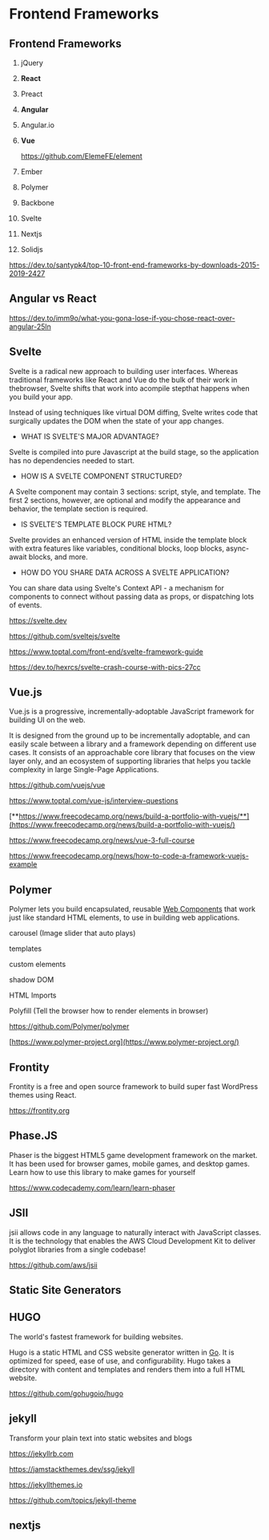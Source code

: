 # Frontend Frameworks

## Frontend Frameworks

1. jQuery
2. **React**
3. Preact
4. **Angular**
5. Angular.io
6. **Vue**

    <https://github.com/ElemeFE/element>

7. Ember
8. Polymer
9. Backbone
10. Svelte
11. Nextjs
12. Solidjs

<https://dev.to/santypk4/top-10-front-end-frameworks-by-downloads-2015-2019-2427>

## Angular vs React

<https://dev.to/imm9o/what-you-gona-lose-if-you-chose-react-over-angular-25ln>

## Svelte

Svelte is a radical new approach to building user interfaces. Whereas traditional frameworks like React and Vue do the bulk of their work in thebrowser, Svelte shifts that work into acompile stepthat happens when you build your app.

Instead of using techniques like virtual DOM diffing, Svelte writes code that surgically updates the DOM when the state of your app changes.

- WHAT IS SVELTE'S MAJOR ADVANTAGE?

Svelte is compiled into pure Javascript at the build stage, so the application has no dependencies needed to start.

- HOW IS A SVELTE COMPONENT STRUCTURED?

A Svelte component may contain 3 sections: script, style, and template. The first 2 sections, however, are optional and modify the appearance and behavior, the template section is required.

- IS SVELTE'S TEMPLATE BLOCK PURE HTML?

Svelte provides an enhanced version of HTML inside the template block with extra features like variables, conditional blocks, loop blocks, async-await blocks, and more.

- HOW DO YOU SHARE DATA ACROSS A SVELTE APPLICATION?

You can share data using Svelte's Context API - a mechanism for components to connect without passing data as props, or dispatching lots of events.

<https://svelte.dev>

<https://github.com/sveltejs/svelte>

<https://www.toptal.com/front-end/svelte-framework-guide>

<https://dev.to/hexrcs/svelte-crash-course-with-pics-27cc>

## Vue.js

Vue.js is a progressive, incrementally-adoptable JavaScript framework for building UI on the web.

It is designed from the ground up to be incrementally adoptable, and can easily scale between a library and a framework depending on different use cases. It consists of an approachable core library that focuses on the view layer only, and an ecosystem of supporting libraries that helps you tackle complexity in large Single-Page Applications.

<https://github.com/vuejs/vue>

<https://www.toptal.com/vue-js/interview-questions>

[**https://www.freecodecamp.org/news/build-a-portfolio-with-vuejs/**](https://www.freecodecamp.org/news/build-a-portfolio-with-vuejs/)

<https://www.freecodecamp.org/news/vue-3-full-course>

<https://www.freecodecamp.org/news/how-to-code-a-framework-vuejs-example>

## Polymer

Polymer lets you build encapsulated, reusable [Web Components](https://www.webcomponents.org/introduction) that work just like standard HTML elements, to use in building web applications.

carousel (Image slider that auto plays)

templates

custom elements

shadow DOM

HTML Imports

Polyfill (Tell the browser how to render elements in browser)

<https://github.com/Polymer/polymer>

[https://www.polymer-project.org](https://www.polymer-project.org/)

## Frontity

Frontity is a free and open source framework to build super fast WordPress themes using React.

<https://frontity.org>

## Phase.JS

Phaser is the biggest HTML5 game development framework on the market. It has been used for browser games, mobile games, and desktop games. Learn how to use this library to make games for yourself

<https://www.codecademy.com/learn/learn-phaser>

## JSII

jsii allows code in any language to naturally interact with JavaScript classes. It is the technology that enables the AWS Cloud Development Kit to deliver polyglot libraries from a single codebase!

<https://github.com/aws/jsii>

## Static Site Generators

## HUGO

The world's fastest framework for building websites.

Hugo is a static HTML and CSS website generator written in [Go](https://golang.org/). It is optimized for speed, ease of use, and configurability. Hugo takes a directory with content and templates and renders them into a full HTML website.

<https://github.com/gohugoio/hugo>

## jekyll

Transform your plain text into static websites and blogs

<https://jekyllrb.com>

<https://jamstackthemes.dev/ssg/jekyll>

<https://jekyllthemes.io>

<https://github.com/topics/jekyll-theme>

## nextjs
